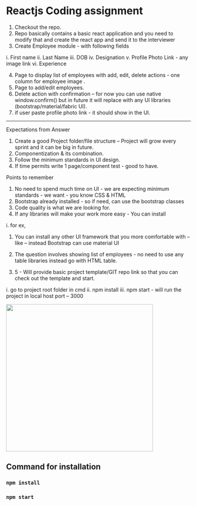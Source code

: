 # Reactjs Coding assignment

1. Checkout the repo.
2. Repo basically contains a basic react application and you need to modify that and create the
react app and send it to the interviewer
3. Create Employee module - with following fields

i. First name
ii. Last Name
iii. DOB
iv. Designation
v. Profile Photo Link - any image link
vi. Experience

4. Page to display list of employees with add, edit, delete actions - one column for employee
image .
5. Page to add/edit employees.
6. Delete action with confirmation – for now you can use native window.confirm() but in future
it will replace with any UI libraries (bootstrap/material/fabric UI).
7. if user paste profile photo link - it should show in the UI.
*********************************************************************************
Expectations from Answer
1. Create a good Project folder/file structure – Project will grow every sprint and it can be big in
future.
2. Componentization &amp; its combination.
3. Follow the minimum standards in UI design.
4. If time permits write 1 page/component test - good to have.

Points to remember
1. No need to spend much time on UI - we are expecting minimum standards - we want - you
know CSS &amp; HTML
2. Bootstrap already installed - so if need, can use the bootstrap classes
3. Code quality is what we are looking for.
4. If any libraries will make your work more easy - You can install

i. for ex,
1. You can install any other UI framework that you more comfortable
with – like – instead Bootstrap can use material UI
2. The question involves showing list of employees - no need to use
any table libraries instead go with HTML table.

5. 5 - Will provide basic project template/GIT repo link so that you can check out the template
and start.

i. go to project root folder in cmd
ii. npm install
iii. npm start - will run the project in local host port – 3000

<div style="display: flex">

<img src="/public/assets/img/first.png" height="400" width="auto">

</div>


## Command for installation

### `npm install`
### `npm start`



